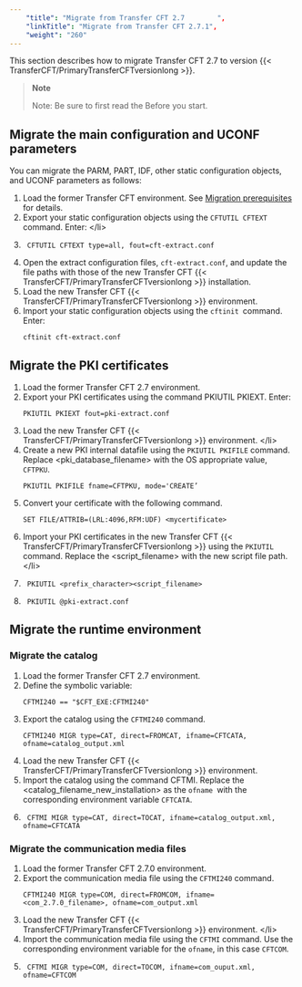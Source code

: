 ```yaml
---
    "title": "Migrate from Transfer CFT 2.7        ",
    "linkTitle": "Migrate from Transfer CFT 2.7.1",
    "weight": "260"
---
```

This section describes how to migrate Transfer CFT 2.7 to version {{< TransferCFT/PrimaryTransferCFTversionlong  >}}.

> **Note**
>
> Note: Be sure to first read the Before you start.

Migrate the main configuration and UCONF parameters
---------------------------------------------------

You can migrate the PARM, PART, IDF, other static configuration objects, and UCONF parameters as follows:

1. Load the former Transfer CFT environment. See [Migration prerequisites](../vms_migrate_prereq) for details.
1. Export your static configuration objects using the `CFTUTIL CFTEXT` command. Enter:
    &lt;/li&gt;
1. ```
    CFTUTIL CFTEXT type=all, fout=cft-extract.conf
    ```
1. Open the extract configuration files, `cft-extract.conf`, and update the file paths with those of the new Transfer CFT {{< TransferCFT/PrimaryTransferCFTversionlong  >}} installation.
1. Load the new Transfer CFT {{< TransferCFT/PrimaryTransferCFTversionlong  >}} environment.
1. Import your static configuration objects using the `cftinit `command. Enter:  
    ```
    cftinit cft-extract.conf
    ```

Migrate the PKI certificates
----------------------------

1. Load the former Transfer CFT 2.7 environment.
1. Export your PKI certificates using the command PKIUTIL PKIEXT. Enter:  
    ```
    PKIUTIL PKIEXT fout=pki-extract.conf
    ```
1. Load the new Transfer CFT {{< TransferCFT/PrimaryTransferCFTversionlong  >}} environment.
    &lt;/li&gt;
1. Create a new PKI internal datafile using the `PKIUTIL PKIFILE` command. Replace &lt;pki_database_filename&gt; with the OS appropriate value, `CFTPKU`.  
    ```
    PKIUTIL PKIFILE fname=CFTPKU, mode='CREATE’
    ```
1. Convert your certificate with the following command.  
    ```
    SET FILE/ATTRIB=(LRL:4096,RFM:UDF) <mycertificate>
    ```
1. Import your PKI certificates in the new Transfer CFT {{< TransferCFT/PrimaryTransferCFTversionlong  >}} using the `PKIUTIL` command. Replace the &lt;script_filename&gt; with the new script file path.
    &lt;/li&gt;
1. ```
    PKIUTIL <prefix_character><script_filename>
    ```
1. ```
    PKIUTIL @pki-extract.conf
    ```

Migrate the runtime environment
-------------------------------

### Migrate the catalog

1. Load the former Transfer CFT 2.7 environment.
1. Define the symbolic variable:  
    ```
    CFTMI240 == "$CFT_EXE:CFTMI240"
    ```
1. Export the catalog using the `CFTMI240` command.  
    ```
    CFTMI240 MIGR type=CAT, direct=FROMCAT, ifname=CFTCATA, ofname=catalog_output.xml
    ```
1. Load the new Transfer CFT {{< TransferCFT/PrimaryTransferCFTversionlong  >}} environment.
1. Import the catalog using the command CFTMI. Replace the &lt;catalog_filename_new_installation&gt; as the `ofname `with the corresponding environment variable `CFTCATA`.
1. ```
    CFTMI MIGR type=CAT, direct=TOCAT, ifname=catalog_output.xml, ofname=CFTCATA
    ```

### Migrate the communication media files

1. Load the former Transfer CFT 2.7.0 environment.
1. Export the communication media file using the `CFTMI240` command.  
    ```
    CFTMI240 MIGR type=COM, direct=FROMCOM, ifname=<com_2.7.0_filename>, ofname=com_output.xml
    ```
1. Load the new Transfer CFT {{< TransferCFT/PrimaryTransferCFTversionlong  >}} environment.
    &lt;/li&gt;
1. Import the communication media file using the `CFTMI` command. Use the corresponding environment variable for the `ofname`, in this case `CFTCOM`.
1. ```
    CFTMI MIGR type=COM, direct=TOCOM, ifname=com_ouput.xml, ofname=CFTCOM
    ```
